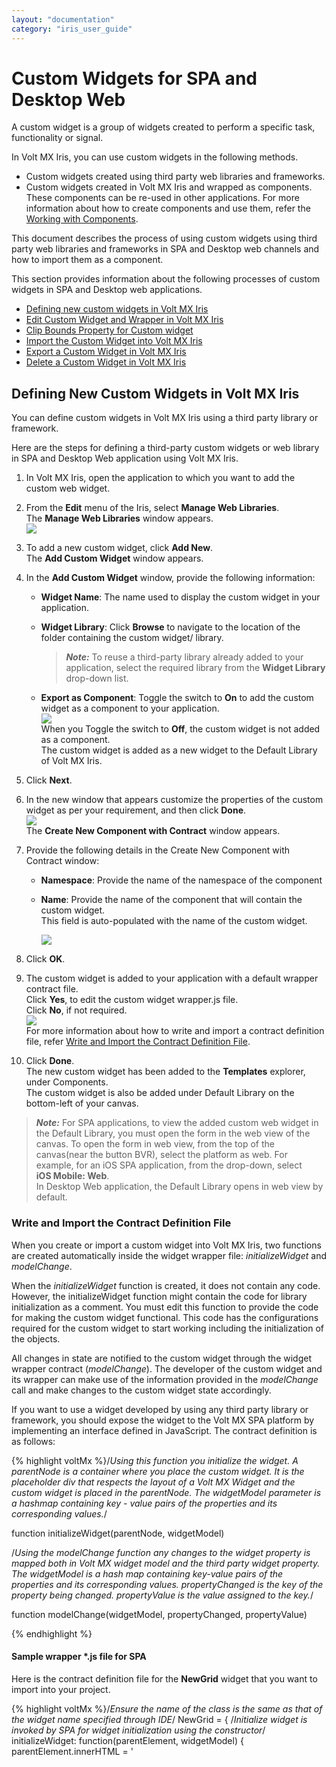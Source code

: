 ```yaml
---
layout: "documentation"
category: "iris_user_guide"
---
```

                         


Custom Widgets for SPA and Desktop Web
======================================

A custom widget is a group of widgets created to perform a specific task, functionality or signal.

In Volt MX Iris, you can use custom widgets in the following methods.

*   Custom widgets created using third party web libraries and frameworks.
*   Custom widgets created in Volt MX Iris and wrapped as components. These components can be re-used in other applications. For more information about how to create components and use them, refer the [Working with Components](C_DesigningWorkingWithComponents.html#creating-applications-with-components).

This document describes the process of using custom widgets using third party web libraries and frameworks in SPA and Desktop web channels and how to import them as a component.

This section provides information about the following processes of custom widgets in SPA and Desktop web applications.

*   [Defining new custom widgets in Volt MX Iris](#defining-new-custom-widgets-in-volt-mx-iris)
*   [Edit Custom Widget and Wrapper in Volt MX Iris](#edit-custom-widget-and-wrapper-in-volt-mx-iris)
*   [Clip Bounds Property for Custom widget](#clip-bounds-property-for-custom-widget)
*   [Import the Custom Widget into Volt MX Iris](#import-the-custom-widget-into-volt-mx-iris)
*   [Export a Custom Widget in Volt MX Iris](#export-a-custom-widget-in-volt-mx-iris)
*   [Delete a Custom Widget in Volt MX Iris](#delete-a-custom-widget-in-volt-mx-iris)

Defining New Custom Widgets in Volt MX Iris
-------------------------------------------------

You can define custom widgets in Volt MX Iris using a third party library or framework.

Here are the steps for defining a third-party custom widgets or web library in SPA and Desktop Web application using Volt MX Iris.

1.  In Volt MX Iris, open the application to which you want to add the custom web widget.
2.  From the **Edit** menu of the Iris, select **Manage Web Libraries**.  
    The **Manage Web Libraries** window appears.  
    ![](Resources/Images/CustomWidgets/manageWebLibrary_250x178.png)  
    
3.  To add a new custom widget, click **Add New**.  
    The **Add Custom Widget** window appears.
4.  In the **Add Custom Widget** window, provide the following information:
    *   **Widget Name**: The name used to display the custom widget in your application.
    *   **Widget Library**: Click **Browse** to navigate to the location of the folder containing the custom widget/ library.  
        
        > **_Note:_** To reuse a third-party library already added to your application, select the required library from the **Widget Library** drop-down list.  
        
    *   **Export as Component**: Toggle the switch to **On** to add the custom widget as a component to your application.  
        ![](Resources/Images/CustomWidgets/addCustomWidget_207x189.png)  
        When you Toggle the switch to **Off**, the custom widget is not added as a component.  
        The custom widget is added as a new widget to the Default Library of Volt MX Iris.
5.  Click **Next**.
6.  In the new window that appears customize the properties of the custom widget as per your requirement, and then click **Done**.  
    ![](Resources/Images/CustomWidgets/customizeCustomWidget_238x211.png)  
    The **Create New Component with Contract** window appears.
7.  Provide the following details in the Create New Component with Contract window:
    *   **Namespace**: Provide the name of the namespace of the component
    *   **Name**: Provide the name of the component that will contain the custom widget.  
        This field is auto-populated with the name of the custom widget.  
          
        ![](Resources/Images/CustomWidgets/nameOfComponent_241x162.png)
8.  Click **OK**.
9.  The custom widget is added to your application with a default wrapper contract file.  
    Click **Yes**, to edit the custom widget wrapper.js file.  
    Click **No**, if not required.  
    ![](Resources/Images/CustomWidgets/confirmCustomWidget_239x166.png)  
    For more information about how to write and import a contract definition file, refer [Write and Import the Contract Definition File](#write-and-import-the-contract-definition-file).  
    
10.  Click **Done**.  
    The new custom widget has been added to the **Templates** explorer, under Components.  
    The custom widget is also be added under Default Library on the bottom-left of your canvas.

> **_Note:_** For SPA applications, to view the added custom web widget in the Default Library, you must open the form in the web view of the canvas. To open the form in web view, from the top of the canvas(near the button BVR), select the platform as web. For example, for an iOS SPA application, from the drop-down, select **iOS Mobile: Web**.  
In Desktop Web application, the Default Library opens in web view by default.

### Write and Import the Contract Definition File

When you create or import a custom widget into Volt MX Iris, two functions are created automatically inside the widget wrapper file: _initializeWidget_ and _modelChange_.

When the _initializeWidget_ function is created, it does not contain any code. However, the initializeWidget function might contain the code for library initialization as a comment. You must edit this function to provide the code for making the custom widget functional. This code has the configurations required for the custom widget to start working including the initialization of the objects.

All changes in state are notified to the custom widget through the widget wrapper contract (_modelChange_). The developer of the custom widget and its wrapper can make use of the information provided in the _modelChange_ call and make changes to the custom widget state accordingly.

If you want to use a widget developed by using any third party library or framework, you should expose the widget to the Volt MX SPA platform by implementing an interface defined in JavaScript. The contract definition is as follows:

{% highlight voltMx %}/*Using this function you initialize the widget. A parentNode is  a container where you place the custom widget. It is the placeholder div that respects the layout of a Volt MX Widget and the custom widget is placed in the parentNode. The widgetModel parameter is a hashmap containing key - value pairs of the properties and its corresponding values.*/

function initializeWidget(parentNode, widgetModel) 

/*Using the modelChange function any changes to the widget property is mapped both in Volt MX widget model and the third party widget property. The widgetModel is a hash map containing key-value pairs of the properties and its corresponding values. propertyChanged is the key of the property being changed. propertyValue is the value assigned to the key.*/

function modelChange(widgetModel, propertyChanged, propertyValue)						

{% endhighlight %}

#### Sample wrapper \*.js file for SPA

Here is the contract definition file for the **NewGrid** widget that you want to import into your project.

{% highlight voltMx %}/*Ensure the name of the class is the same as that of the widget name specified through IDE*/
NewGrid = {
    /*Initialize widget is invoked by SPA for widget initialization using the constructor*/
    initializeWidget: function(parentElement, widgetModel) {
        parentElement.innerHTML = '<div id="jsGrid" style="height:100%; width:100%;"><div id="div1"></div></div>';
        var clients = [{
            "Name": "Otto Clay",
            "Age": 25,
            "Country": 1,
            "Address": "Ap #897-1459 Quam Avenue",
            "Married": false
        }, {
            "Name": "Connor Johnston",
            "Age": 45,
            "Country": 2,
            "Address": "Ap #370-4647 Dis Av.",
            "Married": true
        }, {
            "Name": "Lacey Hess",
            "Age": 29,
            "Country": 3,
            "Address": "Ap #365-8835 Integer St.",
            "Married": false
        }, {
            "Name": "Timothy Henson",
            "Age": 56,
            "Country": 1,
            "Address": "911-5143 Luctus Ave",
            "Married": true
        }, {
            "Name": "Ramona Benton",
            "Age": 32,
            "Country": 3,
            "Address": "Ap #614-689 Vehicula Street",
            "Married": false
        }];

        var countries = [{
                Name: "",
                Id: 0
            }, {
                Name: "United States",
                Id: 1
            }, {
                Name: "Canada",
                Id: 2
            }, {
                Name: "United Kingdom",
                Id: 3
            }


        ];

        $("#jsGrid").jsGrid({
            height: "auto",
            width: "100%",
            inserting: true,
            editing: true,
            sorting: ((widgetModel.sortable === 'true' || widgetModel.sortable === true) ? true : false),
            paging: true,
            data: clients,
            fields: [{
                name: "Name",
                type: "text",
                width: 150,
                validate: "required"
            }, {
                name: "Age",
                type: "number",
                width: 50
            }, {
                name: "Address",
                type: "text",
                width: 200
            }, {
                name: "Country",
                type: "select",
                items: countries,
                valueField: "Id",
                textField: "Name"
            }, {
                name: "Married",
                type: "checkbox",
                title: "Is Married",
                sorting: false
            }, {
                type: "control"
            }]
        });
    },

    modelChange: function(widgetModel, propertyChanged, propertyValue) {
        if (propertyChanged === 'data') {
            $("#jsGrid").jsGrid({
                data: propertyValue
            });
        } else if (propertyChanged === 'sortable') {
            $("#jsGrid").jsGrid({
                sorting: ((propertyValue === 'true' || propertyValue === true) ? true : false)
            });
        }
    }
};
{% endhighlight %}

> **_Important:_** If you specify an absolute value for a property in the library files, the widgets placed next to it or after it might be distorted. We recommend not to provide an absolute value.

> **_Important:_** Third-party container custom widgets such as tab panes are not supported.

Edit Custom Widget and Wrapper in Volt MX Iris
----------------------------------------------------

After adding the Custom widgets, you can edit the custom widget and wrapper.js file in Volt MX Iris.

You can edit all the properties of the custom widget except for the name of the custom widget.

Follow these steps to edit the custom widget and widget wrapper.js file.

1.  From the **Edit** menu of the Iris, select **Manage Web Libraries**.
2.  In the **Manage Web Libraries** window, select the ![](Resources/Images/CustomWidgets/edit.png) icon to edit the custom widget.  
    The **Edit Custom Widget** window appears.
3.  Click **Next**.
4.  In the new window, customize the properties of the custom widget as required.
5.  In the same window, under **Files**, for the custom widget wrapper, select ![](Resources/Images/CustomWidgets/edit.png) icon to edit the wrapper.js file.  
    The custom widget wrapper file opens in the JS code editor

Clip Bounds Property for Custom widget
--------------------------------------

From Volt MX Iris V9 SP2 FP7 , support for the Clip Bounds property is available for custom widgets in a Responsive Web app. Using this feature, developers can enable or disable the visibility of the content overflow. Content overflow is the content that appears outside the view area of the widget. The default value for the Clip Bounds property is OFF. When the Clip Bounds property is set to OFF, the content overflow is visible. Prior to the V9 SP2 FP7 release, to display the content overflow, developers had to modify the custom widget dimensions, which creates layout issues in some cases.

> **_Note:_** For existing custom widgets, the default value of the Clip Bounds property is ON. For new custom widgets, the default value of the clip Bounds property is OFF.

For example, if the HTML content that is rendered by a third-party library exceeds the custom widget dimensions, content overflow occurs. Using the Clip Bounds property, developers can configure whether the content must be clipped or must be allowed to overflow.

Import the Custom Widget into Volt MX Iris
------------------------------------------------

Follow these steps to import a custom web widget into your applications.

1.  Using Volt MX Iris open the web application to which you want to add the custom widget.
2.  From the Project menu of the Iris, navigate to Import > Custom Web Widget.  
    A file explorer window appears.
3.  Navigate to the folder containing the zip file of the custom widget. Select the custom widget.
4.  Click Open.  
    The custom widget has been successfully imported to your application.  
    

Export a Custom Widget in Volt MX Iris
--------------------------------------------

Follow these steps to export the custom widget and widgetwrapper.js file.

1.  From the **Edit** menu of the Iris, select **Manage Web Libraries**.
2.  In the **Manage Web Libraries** window, select the ![](Resources/Images/exportCustomwidget.png) icon to export the custom widget.  
    A file explorer window appears.
3.  Select a folder from your system.  
    Click **Select Folder**.

The custom widget is now saved as a zip file in the specified folder.

Delete a Custom Widget in Volt MX Iris
--------------------------------------------

Follow these steps to delete the custom widget from your applicaation.

1.  From the **Edit** menu of the Iris, select **Manage Web Libraries**.
2.  In the **Manage Web Libraries** window, select the ![](Resources/Images/deleteCustomwidget.png) icon to delete the custom widget.  
    A Iris dialog appears.  
    
3.  Click **Yes**.  
    The custom widget is now deleted from your application.
